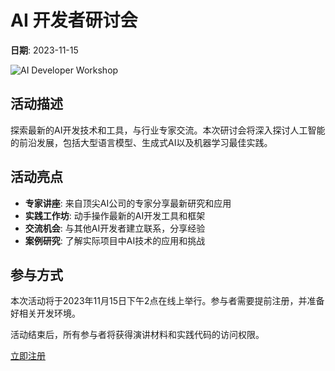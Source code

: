 # AI 开发者研讨会

**日期**: 2023-11-15

![AI Developer Workshop](/images/events/event1.jpg)

## 活动描述

探索最新的AI开发技术和工具，与行业专家交流。本次研讨会将深入探讨人工智能的前沿发展，包括大型语言模型、生成式AI以及机器学习最佳实践。

## 活动亮点

- **专家讲座**: 来自顶尖AI公司的专家分享最新研究和应用
- **实践工作坊**: 动手操作最新的AI开发工具和框架
- **交流机会**: 与其他AI开发者建立联系，分享经验
- **案例研究**: 了解实际项目中AI技术的应用和挑战

## 参与方式

本次活动将于2023年11月15日下午2点在线上举行。参与者需要提前注册，并准备好相关开发环境。

活动结束后，所有参与者将获得演讲材料和实践代码的访问权限。

[立即注册](https://example.com/register) 